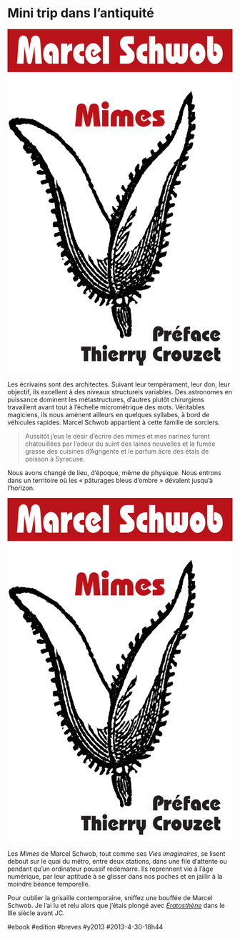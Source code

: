 # Mini trip dans l’antiquité

![](_i/couv.png)

Les écrivains sont des architectes. Suivant leur tempérament, leur don, leur objectif, ils excellent à des niveaux structurels variables. Des astronomes en puissance dominent les métastructures, d’autres plutôt chirurgiens travaillent avant tout à l’échelle micrométrique des mots. Véritables magiciens, ils nous amènent ailleurs en quelques syllabes, à bord de véhicules rapides. Marcel Schwob appartient à cette famille de sorciers.

> Aussitôt j’eus le désir d’écrire des mimes et mes narines furent chatouillées par l’odeur du suint des laines nouvelles et la fumée grasse des cuisines d’Agrigente et le parfum âcre des étals de poisson à Syracuse.

Nous avons changé de lieu, d’époque, même de physique. Nous entrons dans un territoire où les « pâturages bleus d’ombre » dévalent jusqu’à l’horizon.

![Mimes](_i/couv.png)

Les *Mimes* de Marcel Schwob, tout comme ses *Vies imaginaires*, se lisent debout sur le quai du métro, entre deux stations, dans une file d’attente ou pendant qu’un ordinateur poussif redémarre. Ils reprennent vie à l’âge numérique, par leur aptitude à se glisser dans nos poches et en jaillir à la moindre béance temporelle.

Pour oublier la grisaille contemporaine, sniffez une bouffée de Marcel Schwob. Je l’ai lu et relu alors que j’étais plongé avec *[Ératosthène](../../page/eratosthene)* dans le IIIe siècle avant JC.

#ebook #edition #breves #y2013 #2013-4-30-18h44
